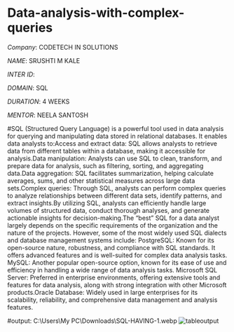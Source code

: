 # Data-analysis-with-complex-queries

*Company*: CODETECH IN SOLUTIONS

*NAME*: SRUSHTI M KALE

*INTER ID*:

*DOMAIN*: SQL

*DURATION*: 4 WEEKS

*MENTOR*: NEELA SANTOSH

#SQL (Structured Query Language) is a powerful tool used in data analysis for querying and manipulating data stored in relational databases. It enables data analysts to:Access and extract data: SQL allows analysts to retrieve data from different tables within a database, making it accessible for analysis.Data manipulation: Analysts can use SQL to clean, transform, and prepare data for analysis, such as filtering, sorting, and aggregating data.Data aggregation: SQL facilitates summarization, helping calculate averages, sums, and other statistical measures across large data sets.Complex queries: Through SQL, analysts can perform complex queries to analyze relationships between different data sets, identify patterns, and extract insights.By utilizing SQL, analysts can efficiently handle large volumes of structured data, conduct thorough analyses, and generate actionable insights for decision-making.The “best” SQL for a data analyst largely depends on the specific requirements of the organization and the nature of the projects. However, some of the most widely used SQL dialects and database management systems include:
PostgreSQL: Known for its open-source nature, robustness, and compliance with SQL standards. It offers advanced features and is well-suited for complex data analysis tasks.
MySQL: Another popular open-source option, known for its ease of use and efficiency in handling a wide range of data analysis tasks.
Microsoft SQL Server: Preferred in enterprise environments, offering extensive tools and features for data analysis, along with strong integration with other Microsoft products.Oracle Database: Widely used in large enterprises for its scalability, reliability, and comprehensive data management and analysis features.

#output: C:\Users\My PC\Downloads\SQL-HAVING-1.webp ![tableoutput](https://github.com/user-attachments/assets/4c72a45f-731e-4b5b-9135-27ce660a0323)
